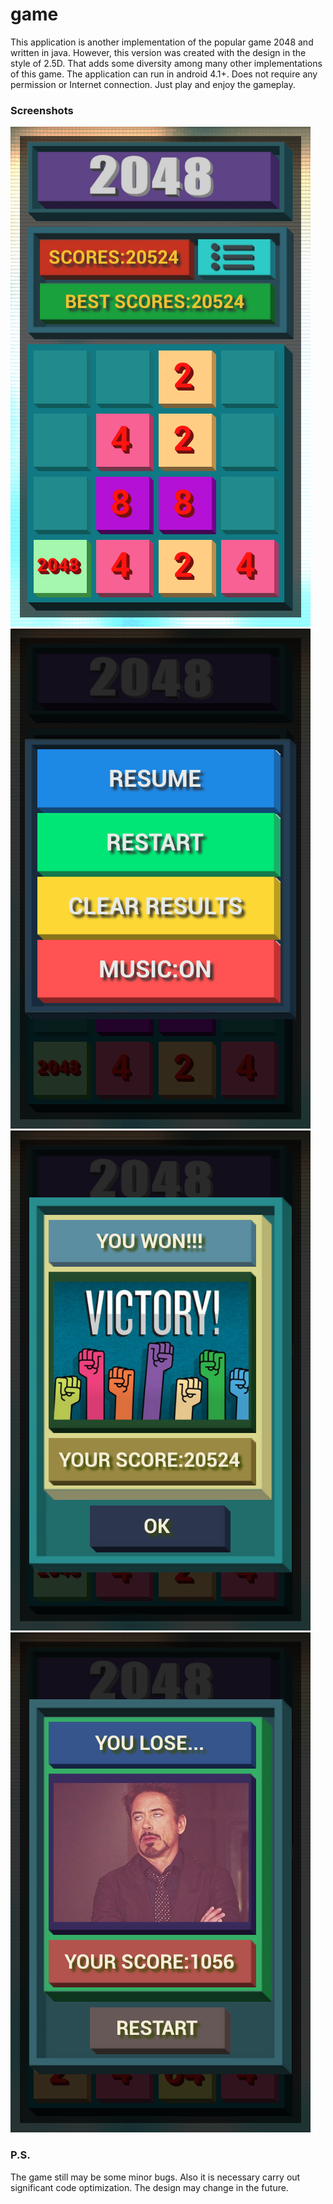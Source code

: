 # game
 
This application is another implementation of the popular game 2048 and written in java. However, this version was created with the design in the style of 2.5D. That adds some diversity among many other implementations of this game. The application can run in android 4.1+. Does not require any permission or Internet connection. Just play and enjoy the gameplay.
 
### Screenshots
 
![main screen](/screenshots/main_screen.png) ![menu screen](/screenshots/menu_screen.png) ![win dialog screen](/screenshots/win_dialog.png) ![lose dialog screen](/screenshots/lose_dialog.png)
 
### P.S.
 
The game still may be some minor bugs. Also it is necessary carry out significant code optimization. The design may change in the future.
 
